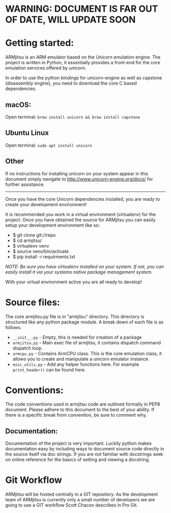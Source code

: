 # WARNING: DOCUMENT IS FAR OUT OF DATE, WILL UPDATE SOON


# Getting started:

ARMjitsu is an ARM emulator based on the Unicorn emulation engine. The project is written in Python, it essentially provides a front-end for the core emulation
services offered by unicorn.

In order to use the python bindings for unicorn-engine as well as capstone (disassembly engine), you need to download the core C based dependencies.

## macOS:
Open terminal:
`brew install unicorn && brew install capstone`

## Ubuntu Linux
Open terminal:
`sudo apt install unicorn`

## Other

If no instructions for installing unicorn on your system appear in this document simply navigate to http://www.unicorn-engine.org/docs/ for further
assistance.

------------

Once you have the core Unicorn dependencies installed, you are ready to create your development environment!

It is recommended you work in a virtual environment (virtualenv) for the project.
Once you have obtained the source for ARMjitsu you can easily setup your development environment like so:


- $ git clone git://repo
- $ cd armjitsu/
- $ virtualenv venv
- $ source venv/bin/activate
- $ pip install -r requirments.txt

*NOTE: Be sure you have virtualenv installed on your system. If not, you can easily install it via your systems native package management system.*

With your virtual environment active you are all ready to develop!


# Source files:
The core armjitsu.py file is in "armjitsu" directory. This directory is structured like any python package module.
A break down of each file is as follows.

- `__init__.py` - Empty, this is needed for creation of a package
- `armjitsu.py` - Main exec file of armjitsu, it contains dispatch command dispatch loop. 
- `armcpu.py`   - Contains ArmCPU class. This is the core emulation class, it allows you to create and manipulate a unicorn emulator instance.
- `misc_utils.py` - Add any helper functions here. For example `print_header()` can be found here.


# Conventions:

The code conventions used in armjitsu code are outlined formally in PEP8 document. Please adhere to this document to the best of your ability.
If there is a specific break from convention, be sure to comment why.


## Documentation:

Documentation of the project is very important. Luckily python makes documentation easy by including ways to document source code directly in the source itself via doc strings. 
If you are not familiar with docstrings seek on online reference for the basics of setting and viewing a docstring.


# Git Workflow

ARMjitsu will be hosted centrally in a GIT repository. As the development team of ARMjitsu is currently only a small number of developers we are going to use a GIT workflow Scott Chacon describes in Pro Git.

